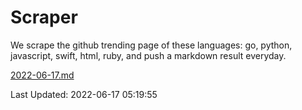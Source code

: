 # Scraper

We scrape the github trending page of these languages: go, python, javascript, swift, html, ruby, and push a markdown result everyday.

[2022-06-17.md](https://github.com/henson/Scraper/blob/master/2022-06-17.md)

Last Updated: 2022-06-17 05:19:55